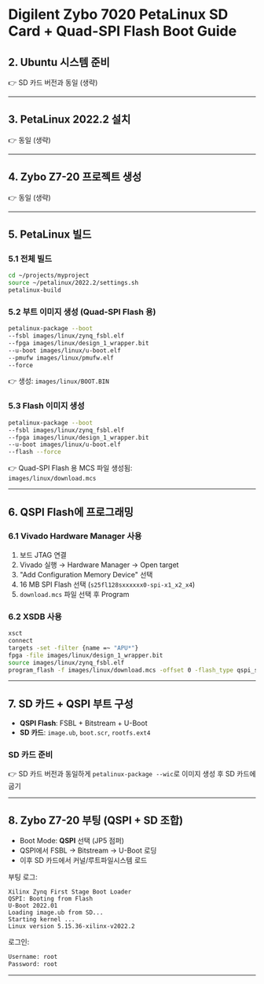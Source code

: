 # Digilent Zybo 7020 PetaLinux SD Card + Quad-SPI Flash Boot Guide

## 2. Ubuntu 시스템 준비

👉 SD 카드 버전과 동일 (생략)

------------------------------------------------------------------------

## 3. PetaLinux 2022.2 설치

👉 동일 (생략)

------------------------------------------------------------------------

## 4. Zybo Z7-20 프로젝트 생성

👉 동일 (생략)

------------------------------------------------------------------------

## 5. PetaLinux 빌드

### 5.1 전체 빌드

``` bash
cd ~/projects/myproject
source ~/petalinux/2022.2/settings.sh
petalinux-build
```

### 5.2 부트 이미지 생성 (Quad-SPI Flash 용)

``` bash
petalinux-package --boot
--fsbl images/linux/zynq_fsbl.elf
--fpga images/linux/design_1_wrapper.bit
--u-boot images/linux/u-boot.elf
--pmufw images/linux/pmufw.elf
--force
```

👉 생성: `images/linux/BOOT.BIN`

### 5.3 Flash 이미지 생성

``` bash
petalinux-package --boot
--fsbl images/linux/zynq_fsbl.elf
--fpga images/linux/design_1_wrapper.bit
--u-boot images/linux/u-boot.elf
--flash --force
```

👉 Quad-SPI Flash 용 MCS 파일 생성됨:\
`images/linux/download.mcs`

------------------------------------------------------------------------

## 6. QSPI Flash에 프로그래밍

### 6.1 Vivado Hardware Manager 사용

1.  보드 JTAG 연결
2.  Vivado 실행 → Hardware Manager → Open target
3.  "Add Configuration Memory Device" 선택
4.  16 MB SPI Flash 선택 (`s25fl128sxxxxxx0-spi-x1_x2_x4`)
5.  `download.mcs` 파일 선택 후 Program

### 6.2 XSDB 사용

``` bash
xsct
connect
targets -set -filter {name =~ "APU*"} 
fpga -file images/linux/design_1_wrapper.bit
source images/linux/zynq_fsbl.elf
program_flash -f images/linux/download.mcs -offset 0 -flash_type qspi_single -verify
```

------------------------------------------------------------------------

## 7. SD 카드 + QSPI 부트 구성

-   **QSPI Flash**: FSBL + Bitstream + U-Boot
-   **SD 카드**: `image.ub`, `boot.scr`, `rootfs.ext4`

### SD 카드 준비

👉 SD 카드 버전과 동일하게 `petalinux-package --wic`로 이미지 생성 후 SD
카드에 굽기

------------------------------------------------------------------------

## 8. Zybo Z7-20 부팅 (QSPI + SD 조합)

-   Boot Mode: **QSPI** 선택 (JP5 점퍼)
-   QSPI에서 FSBL → Bitstream → U-Boot 로딩
-   이후 SD 카드에서 커널/루트파일시스템 로드

부팅 로그:

    Xilinx Zynq First Stage Boot Loader
    QSPI: Booting from Flash
    U-Boot 2022.01
    Loading image.ub from SD...
    Starting kernel ...
    Linux version 5.15.36-xilinx-v2022.2

로그인:

``` bash
Username: root
Password: root
```

------------------------------------------------------------------------
